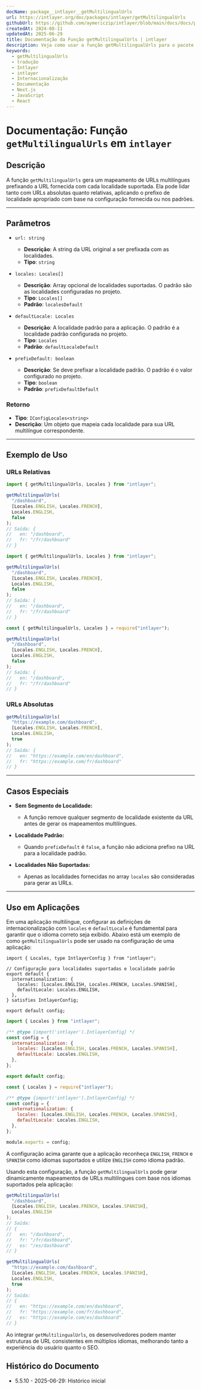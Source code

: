 ```yaml
---
docName: package__intlayer__getMultilingualUrls
url: https://intlayer.org/doc/packages/intlayer/getMultilingualUrls
githubUrl: https://github.com/aymericzip/intlayer/blob/main/docs/docs/pt/packages/intlayer/getMultilingualUrls.md
createdAt: 2024-08-11
updatedAt: 2025-06-29
title: Documentação da Função getMultilingualUrls | intlayer
description: Veja como usar a função getMultilingualUrls para o pacote intlayer
keywords:
  - getMultilingualUrls
  - tradução
  - Intlayer
  - intlayer
  - Internacionalização
  - Documentação
  - Next.js
  - JavaScript
  - React
---
```


# Documentação: Função `getMultilingualUrls` em `intlayer`

## Descrição

A função `getMultilingualUrls` gera um mapeamento de URLs multilíngues prefixando a URL fornecida com cada localidade suportada. Ela pode lidar tanto com URLs absolutas quanto relativas, aplicando o prefixo de localidade apropriado com base na configuração fornecida ou nos padrões.

---

## Parâmetros

- `url: string`

  - **Descrição**: A string da URL original a ser prefixada com as localidades.
  - **Tipo**: `string`

- `locales: Locales[]`

  - **Descrição**: Array opcional de localidades suportadas. O padrão são as localidades configuradas no projeto.
  - **Tipo**: `Locales[]`
  - **Padrão**: `localesDefault`

- `defaultLocale: Locales`

  - **Descrição**: A localidade padrão para a aplicação. O padrão é a localidade padrão configurada no projeto.
  - **Tipo**: `Locales`
  - **Padrão**: `defaultLocaleDefault`

- `prefixDefault: boolean`
  - **Descrição**: Se deve prefixar a localidade padrão. O padrão é o valor configurado no projeto.
  - **Tipo**: `boolean`
  - **Padrão**: `prefixDefaultDefault`

### Retorno

- **Tipo**: `IConfigLocales<string>`
- **Descrição**: Um objeto que mapeia cada localidade para sua URL multilíngue correspondente.

---

## Exemplo de Uso

### URLs Relativas

```typescript codeFormat="typescript"
import { getMultilingualUrls, Locales } from "intlayer";

getMultilingualUrls(
  "/dashboard",
  [Locales.ENGLISH, Locales.FRENCH],
  Locales.ENGLISH,
  false
);
// Saída: {
//   en: "/dashboard",
//   fr: "/fr/dashboard"
// }
```

```javascript codeFormat="esm"
import { getMultilingualUrls, Locales } from "intlayer";

getMultilingualUrls(
  "/dashboard",
  [Locales.ENGLISH, Locales.FRENCH],
  Locales.ENGLISH,
  false
);
// Saída: {
//   en: "/dashboard",
//   fr: "/fr/dashboard"
// }
```

```javascript codeFormat="commonjs"
const { getMultilingualUrls, Locales } = require("intlayer");

getMultilingualUrls(
  "/dashboard",
  [Locales.ENGLISH, Locales.FRENCH],
  Locales.ENGLISH,
  false
);
// Saída: {
//   en: "/dashboard",
//   fr: "/fr/dashboard"
// }
```

### URLs Absolutas

```typescript
getMultilingualUrls(
  "https://example.com/dashboard",
  [Locales.ENGLISH, Locales.FRENCH],
  Locales.ENGLISH,
  true
);
// Saída: {
//   en: "https://example.com/en/dashboard",
//   fr: "https://example.com/fr/dashboard"
// }
```

---

## Casos Especiais

- **Sem Segmento de Localidade:**

  - A função remove qualquer segmento de localidade existente da URL antes de gerar os mapeamentos multilíngues.

- **Localidade Padrão:**

  - Quando `prefixDefault` é `false`, a função não adiciona prefixo na URL para a localidade padrão.

- **Localidades Não Suportadas:**
  - Apenas as localidades fornecidas no array `locales` são consideradas para gerar as URLs.

---

## Uso em Aplicações

Em uma aplicação multilíngue, configurar as definições de internacionalização com `locales` e `defaultLocale` é fundamental para garantir que o idioma correto seja exibido. Abaixo está um exemplo de como `getMultilingualUrls` pode ser usado na configuração de uma aplicação:

```tsx codeFormat="typescript"
import { Locales, type IntlayerConfig } from "intlayer";

// Configuração para localidades suportadas e localidade padrão
export default {
  internationalization: {
    locales: [Locales.ENGLISH, Locales.FRENCH, Locales.SPANISH],
    defaultLocale: Locales.ENGLISH,
  },
} satisfies IntlayerConfig;

export default config;
```

```javascript codeFormat="esm"
import { Locales } from "intlayer";

/** @type {import('intlayer').IntlayerConfig} */
const config = {
  internationalization: {
    locales: [Locales.ENGLISH, Locales.FRENCH, Locales.SPANISH],
    defaultLocale: Locales.ENGLISH,
  },
};

export default config;
```

```javascript codeFormat="commonjs"
const { Locales } = require("intlayer");

/** @type {import('intlayer').IntlayerConfig} */
const config = {
  internationalization: {
    locales: [Locales.ENGLISH, Locales.FRENCH, Locales.SPANISH],
    defaultLocale: Locales.ENGLISH,
  },
};

module.exports = config;
```

A configuração acima garante que a aplicação reconheça `ENGLISH`, `FRENCH` e `SPANISH` como idiomas suportados e utilize `ENGLISH` como idioma padrão.

Usando esta configuração, a função `getMultilingualUrls` pode gerar dinamicamente mapeamentos de URLs multilíngues com base nos idiomas suportados pela aplicação:

```typescript
getMultilingualUrls(
  "/dashboard",
  [Locales.ENGLISH, Locales.FRENCH, Locales.SPANISH],
  Locales.ENGLISH
);
// Saída:
// {
//   en: "/dashboard",
//   fr: "/fr/dashboard",
//   es: "/es/dashboard"
// }

getMultilingualUrls(
  "https://example.com/dashboard",
  [Locales.ENGLISH, Locales.FRENCH, Locales.SPANISH],
  Locales.ENGLISH,
  true
);
// Saída:
// {
//   en: "https://example.com/en/dashboard",
//   fr: "https://example.com/fr/dashboard",
//   es: "https://example.com/es/dashboard"
// }
```

Ao integrar `getMultilingualUrls`, os desenvolvedores podem manter estruturas de URL consistentes em múltiplos idiomas, melhorando tanto a experiência do usuário quanto o SEO.

## Histórico do Documento

- 5.5.10 - 2025-06-29: Histórico inicial
